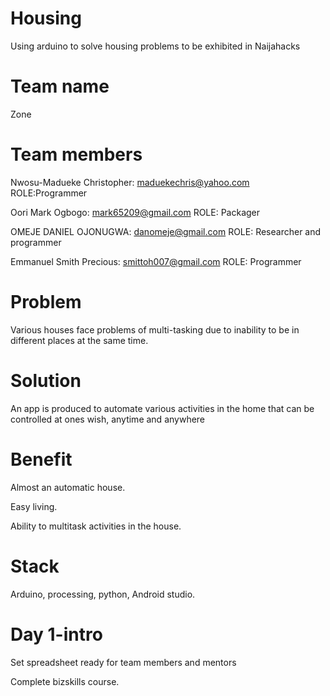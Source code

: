 # Housing
Using arduino to solve housing problems to be exhibited in Naijahacks
# Team name
 Zone
# Team members
 Nwosu-Madueke Christopher:
 maduekechris@yahoo.com
 ROLE:Programmer

 Oori Mark Ogbogo: 
 mark65209@gmail.com 
 ROLE: Packager

 OMEJE DANIEL OJONUGWA: 
 danomeje@gmail.com
 ROLE: Researcher and programmer

 Emmanuel Smith Precious: 
 smittoh007@gmail.com
 ROLE: Programmer
# Problem
  Various houses face problems of multi-tasking due to inability to be in different places at the same time. 
# Solution
  An app is produced to automate various activities in the home that can be controlled at ones wish, anytime and anywhere
# Benefit
  Almost an automatic house. 
  
  Easy living. 

  Ability to multitask activities in the house. 
# Stack
  Arduino, processing, python, Android studio. 
# Day 1-intro
  Set spreadsheet ready for team members and mentors
  
  Complete bizskills course.    

